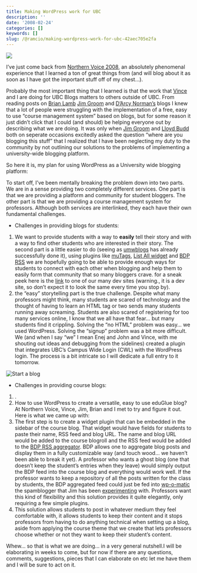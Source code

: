 ```yaml
---
title: Making WordPress work for UBC
description: ''
date: '2008-02-24'
categories: []
keywords: []
slug: /@ramcio/making-wordpress-work-for-ubc-42aec705e2fa
---
```


![](img/0__nRJaJ__8TIQVP1wsy.jpg)

I’ve just come back from [Northern Voice 2008](http://2008.northernvoice.ca/), an absolutely phenomenal experience that I learned a ton of great things from (and will blog about it as soon as I have got the important stuff off of my chest…).

Probably the most important thing that I learned is that the work that [Vince](https://www.directory.ubc.ca/index.cfm?page=personDetail&row=1000015068) and I are doing for UBC Blogs matters to others outside of UBC. From reading posts on [Brian Lamb](http://weblogs.elearning.ubc.ca/brian/archives/044813.php) [Jim Groom](http://bavatuesdays.com/proud-spammer-of-open-university-courses/) and [D’Arcy Norman’s](http://www.darcynorman.net/2008/02/13/eduglu-and-the-aggregate-social-tag-cloud/) blogs I knew that a lot of people were struggling with the implementation of a free, easy to use “course management system” based on blogs, but for some reason it just didn’t click that I could (and should) be helping everyone out by describing what we are doing. It was only when [Jim Groom](http://bavatuesdays.com/) and [Lloyd Budd](http://foolswisdom.com/) both on seperate occasions excitedly asked the question “where are you blogging this stuff” that I realized that I have been neglecting my duty to the community by not outlining our solutions to the problems of implementing a university-wide blogging platform.

So here it is, my plan for using WordPress as a University wide blogging platform:

To start off, I’ve been mentally breaking the problem down into two parts. We are in a sense providing two completely different services. One part is that we are providing a platform and community for student bloggers. The other part is that we are providing a course management system for professors. Although both services are interlinked, they each have their own fundamental challenges.

*   Challenges in providing blogs for students:

1.  We want to provide students with a way to **easily** tell their story and with a way to find other students who are interested in their story. The second part is a little easier to do (seeing as [umwblogs](http://umwblogs.org) has already successfully done it), using plugins like [muTags](http://wpmudev.org/project/MuTags), [List All widget](http://wpmudev.org/project/List-All-%5Bwidgets%5D) and [BDP RSS](http://www.ozpolitics.info/blog/?p=87) we are hopefully going to be able to provide enough ways for students to connect with each other when blogging and help them to easily form that community that so many bloggers crave. for a sneak peek here is the [link](http://wp.test.olt.ubc.ca) to one of our many dev sites (warning., it is a dev site, so don’t expect it to look the same every time you stop by).
2.  the “easy” storytelling part is the true challenge. Despite what many professors might think, many students are scared of technology and the thought of having to learn an HTML tag or two sends many students running away screaming. Students are also scared of registering for too many services online, I know that we all have that fear… but many students find it crippling. Solving the “no HTML” problem was easy… we used WordPress. Solving the “signup” problem was a bit more difficult. We (and when I say “we” I mean Enej and John and Vince, with me shouting out ideas and debugging from the sidelines) created a plugin that integrates UBC’s Campus Wide Login (CWL) with the WordPress login. The process is a bit intricate so I will dedicate a full entry to it tomorrow.

![Start a blog](https://cdn-images-1.medium.com/max/800/0*Qep4Y94CLDm96ODQ.jpg)

*   Challenges in providing course blogs:

1.  .
2.  How to use WordPress to create a versatile, easy to use eduGlue blog? At Northern Voice, Vince, Jim, Brian and I met to try and figure it out. Here is what we came up with:
3.  The first step is to create a widget plugin that can be embedded in the sidebar of the course blog. That widget would have fields for students to paste their name, RSS feed and blog URL. The name and blog URL would be added to the course blogroll and the RSS feed would be added to the [BDP RSS aggregator](http://www.ozpolitics.info/blog/?p=87). BDP allows one to aggregate blog posts and display them in a fully customizable way (and touch wood… we haven’t been able to break it yet). A professor who wants a ghost blog (one that doesn’t keep the student’s entries when they leave) would simply output the BDP feed into the course blog and everything would work well. If the professor wants to keep a repository of all the posts written for the class by students, the BDP aggregated feed could just be fed into [wp-o-matic](http://devthought.com/wp-o-matic-the-wordpress-rss-agreggator/) the spamblogger that Jim has been [experimenting](http://bavatuesdays.com/proud-spammer-of-open-university-courses/) with. Professors want this kind of flexibility and this solution provides it quite elegantly, only requiring a few simple plugins.
4.  This solution allows students to post in whatever medium they feel comfortable with, it allows students to keep their content and it stops professors from having to do anything technical when setting up a blog, aside from applying the course theme that we create that lets professors choose whether or not they want to keep their student’s content.

Whew… so that is what we are doing… in a very general nutshell.I will be elaborating in weeks to come, but for now if there are any questions, comments, suggestions, pieces that I can elaborate on etc let me have them and I will be sure to act on it.